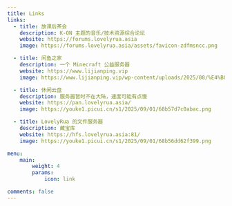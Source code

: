 ```yaml
---
title: Links
links:
  - title: 放课后茶会
    description: K-ON 主题的音乐/技术资源综合论坛
    website: https://forums.lovelyrua.asia
    image: https://forums.lovelyrua.asia/assets/favicon-zdfmsncc.png

  - title: 闲鱼之家
    description: 一个 Minecraft 公益服务器
    website: https://www.lijianping.vip
    image: https://www.lijianping.vip/wp-content/uploads/2025/08/%E4%B8%8B%E8%BD%BD.jpg

  - title: 休闲云盘
    description: 服务器暂时不在大陆，速度可能有点慢
    website: https://pan.lovelyrua.asia/
    image: https://youke1.picui.cn/s1/2025/09/01/68b57d7c0abac.png

  - title: LovelyRua 的文件服务器
    description: 藏宝库
    website: https://hfs.lovelyrua.asia:81/
    image: https://youke1.picui.cn/s1/2025/09/01/68b56dd62f399.png

menu:
    main: 
        weight: 4
        params:
            icon: link

comments: false
---
```

